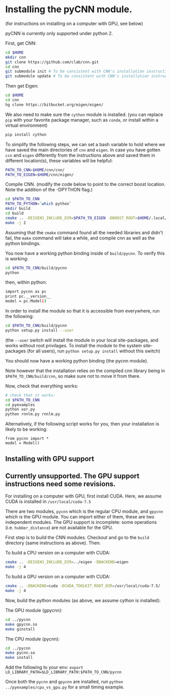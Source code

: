 # Installing the pyCNN module.

(for instructions on installing on a computer with GPU, see below)

pyCNN is currently only supported under python 2.

First, get CNN:

```bash
cd $HOME
mkdir cnn
git clone https://github.com/clab/cnn.git
cd cnn
git submodule init # To be consistent with CNN's installation instructions.
git submodule update # To be consistent with CNN's installation instructions.
```

Then get Eigen:

```bash
cd $HOME
cd cnn
hg clone https://bitbucket.org/eigen/eigen/
```

We also need to make sure the `cython` module is installed.
(you can replace `pip` with your favorite package manager, such as `conda`, or install within a virtual environment)
```bash
pip install cython
```

To simplify the following steps, we can set a bash variable to hold where we have saved the main directories of `cnn` and `eigen`. In case you have gotten `ccn` and `eigen` differently from the instructions above and saved them in different location(s), these variables will be helpful:

```bash
PATH_TO_CNN=$HOME/cnn/cnn/
PATH_TO_EIGEN=$HOME/cnn/eigen/
```

Compile CNN.
(modify the code below to point to the correct boost location. Note the addition of the -DPYTHON flag.)

```bash
cd $PATH_TO_CNN
PATH_TO_PYTHON=`which python`
mkdir build
cd build
cmake .. -DEIGEN3_INCLUDE_DIR=$PATH_TO_EIGEN -DBOOST_ROOT=$HOME/.local/boost_1_58_0 -DBoost_NO_BOOST_CMAKE=ON -DPYTHON=$PATH_TO_PYTHON
make -j 2
```

Assuming that the `cmake` command found all the needed libraries and didn't fail, the `make` command will take a while, and compile cnn as well as the python bindings.

You now have a working python binding inside of `build/pycnn`.
To verify this is working:

```bash
cd $PATH_TO_CNN/build/pycnn
python
```
then, within python:
```bash
import pycnn as pc
print pc.__version__
model = pc.Model()
```

In order to install the module so that it is accessible from everywhere, run the following:
```bash
cd $PATH_TO_CNN/build/pycnn
python setup.py install --user
```

(the `--user` switch will install the module in your local site-packages, and works without root privilages.
 To install the module to the system site-packages (for all users), run `python setup.py install` without this switch)


You should now have a working python binding (the pycnn module).

Note however that the installation relies on the compiled cnn library being in `$PATH_TO_CNN/build/cnn`,
so make sure not to move it from there.

Now, check that everything works:

```bash
# check that it works:
cd $PATH_TO_CNN
cd pyexamples
python xor.py
python rnnlm.py rnnlm.py
```

Alternatively, if the following script works for you, then your installation is likely to be working:
```
from pycnn import *
model = Model()
```

## Installing with GPU support
## Currently unsupported. The GPU support instructions need some revisions.

For installing on a computer with GPU, first install CUDA.
Here, we assume CUDA is installed in `/usr/local/cuda-7.5`

There are two modules, `pycnn` which is the regular CPU module, and `gpycnn` which is the GPU
module. You can import either of them, these are two independent modules. The GPU support
is incomplete: some operations (i.e. `hubber_distance`) are not available for the GPU.

First step is to build the CNN modules.
Checkout and go to the `build` directory (same instructions as above). Then:

To build a CPU version on a computer with CUDA:
```bash
cmake .. -DEIGEN3_INCLUDE_DIR=../eigen -DBACKEND=eigen
make -j 4
```

To build a GPU version on a computer with CUDA:
```bash
cmake .. -DBACKEND=cuda -DCUDA_TOOLKIT_ROOT_DIR=/usr/local/cuda-7.5/
make -j 4
```

Now, build the python modules (as above, we assume cython is installed):

The GPU module (gpycnn):
```bash
cd ../pycnn
make gpycnn.so
make ginstall
```

The CPU module (pycnn):
```bash
cd ../pycnn
make pycnn.so
make install
```

Add the following to your env:
`export LD_LIBRARY_PATH=$LD_LIBRARY_PATH:$PATH_TO_CNN/pycnn`

Once both the `pycnn` and `gpycnn` are installed, run `python ../pyexamples/cpu_vs_gpu.py` for a small timing example.


